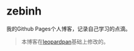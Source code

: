 # zebinh

我的Github Pages个人博客，记录自己学习的点滴。

> 本博客在[leopardpan](https://github.com/leopardpan/leopardpan.github.io)基础上修改的。